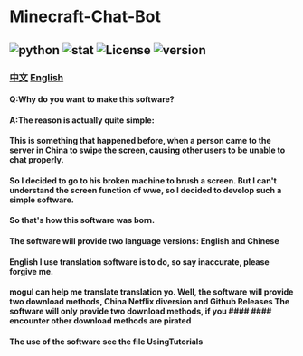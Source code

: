 # Minecraft-Chat-Bot
## ![python](https://img.shields.io/badge/python-%E2%89%A5%203.7-blue?logo=python) ![stat](https://img.shields.io/github/stars/yang0143/Minecraft-Chat-Bot?logo=github) ![License](https://img.shields.io/badge/%20License-MIT-blue) ![version](https://img.shields.io/badge/Version-1.0.0%20Bata-blue)
### [中文](README_CN.md)  [English](README.md)
#### Q:Why do you want to make this software?
#### A:The reason is actually quite simple:
#### This is something that happened before, when a person came to the server in China to swipe the screen, causing other users to be unable to chat properly. 
#### So I decided to go to his broken machine to brush a screen. But I can't understand the screen function of wwe, so I decided to develop such a simple software. 
#### So that's how this software was born.

#### The software will provide two language versions: English and Chinese
#### English I use translation software is to do, so say inaccurate, please forgive me.
#### mogul can help me translate translation yo. Well, the software will provide two download methods, China Netflix diversion and Github Releases The software will only provide two download methods, if you #### #### encounter other download methods are pirated
#### The use of the software see the file UsingTutorials
